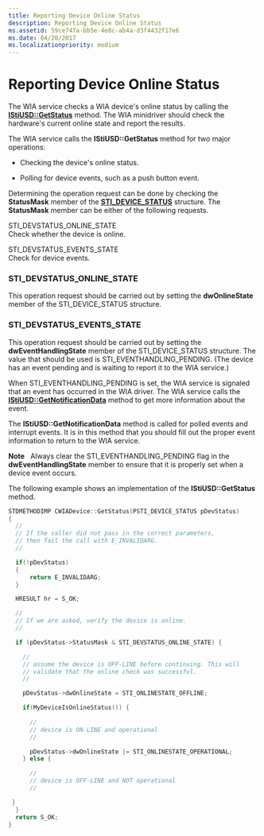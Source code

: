 ```yaml
---
title: Reporting Device Online Status
description: Reporting Device Online Status
ms.assetid: 59ce747a-bb5e-4e8c-ab4a-d3f4432f17e6
ms.date: 04/20/2017
ms.localizationpriority: medium
---
```


# Reporting Device Online Status





The WIA service checks a WIA device's online status by calling the [**IStiUSD::GetStatus**](https://docs.microsoft.com/windows-hardware/drivers/ddi/stiusd/nf-stiusd-istiusd-getstatus) method. The WIA minidriver should check the hardware's current online state and report the results.

The WIA service calls the **IStiUSD::GetStatus** method for two major operations:

-   Checking the device's online status.

-   Polling for device events, such as a push button event.

Determining the operation request can be done by checking the **StatusMask** member of the [**STI\_DEVICE\_STATUS**](https://docs.microsoft.com/windows-hardware/drivers/ddi/sti/ns-sti-_sti_device_status) structure. The **StatusMask** member can be either of the following requests.

<a href="" id="sti-devstatus-online-state"></a>STI\_DEVSTATUS\_ONLINE\_STATE  
Check whether the device is online.

<a href="" id="sti-devstatus-events-state"></a>STI\_DEVSTATUS\_EVENTS\_STATE  
Check for device events.

### <a href="" id="sti-devstatus-online-state"></a>STI\_DEVSTATUS\_ONLINE\_STATE

This operation request should be carried out by setting the **dwOnlineState** member of the STI\_DEVICE\_STATUS structure.

### <a href="" id="sti-devstatus-events-state"></a>STI\_DEVSTATUS\_EVENTS\_STATE

This operation request should be carried out by setting the **dwEventHandlingState** member of the STI\_DEVICE\_STATUS structure. The value that should be used is STI\_EVENTHANDLING\_PENDING. (The device has an event pending and is waiting to report it to the WIA service.)

When STI\_EVENTHANDLING\_PENDING is set, the WIA service is signaled that an event has occurred in the WIA driver. The WIA service calls the [**IStiUSD::GetNotificationData**](https://docs.microsoft.com/windows-hardware/drivers/ddi/stiusd/nf-stiusd-istiusd-getnotificationdata) method to get more information about the event.

The **IStiUSD::GetNotificationData** method is called for polled events and interrupt events. It is in this method that you should fill out the proper event information to return to the WIA service.

**Note**   Always clear the STI\_EVENTHANDLING\_PENDING flag in the **dwEventHandlingState** member to ensure that it is properly set when a device event occurs.

 

The following example shows an implementation of the **IStiUSD::GetStatus** method.

```cpp
STDMETHODIMP CWIADevice::GetStatus(PSTI_DEVICE_STATUS pDevStatus)
{
  //
  // If the caller did not pass in the correct parameters,
  // then fail the call with E_INVALIDARG.
  //

  if(!pDevStatus)
  {
      return E_INVALIDARG;
  }

  HRESULT hr = S_OK;

  //
  // If we are asked, verify the device is online.
  //

  if (pDevStatus->StatusMask & STI_DEVSTATUS_ONLINE_STATE) {

    //
    // assume the device is OFF-LINE before continuing. This will
    // validate that the online check was successful.
    //

    pDevStatus->dwOnlineState = STI_ONLINESTATE_OFFLINE;

    if(MyDeviceIsOnlineStatus()) {
 
      //
      // device is ON-LINE and operational
      //

      pDevStatus->dwOnlineState |= STI_ONLINESTATE_OPERATIONAL;
    } else {

      //
      // device is OFF-LINE and NOT operational
      //

 }
  }
  return S_OK;
}
```

 

 




